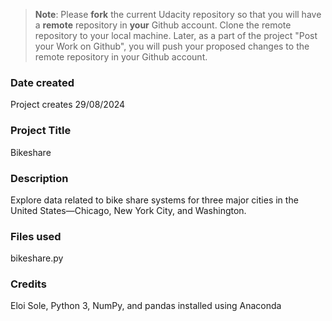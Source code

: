 >**Note**: Please **fork** the current Udacity repository so that you will have a **remote** repository in **your** Github account. Clone the remote repository to your local machine. Later, as a part of the project "Post your Work on Github", you will push your proposed changes to the remote repository in your Github account.

### Date created
Project creates 29/08/2024

### Project Title
Bikeshare

### Description
Explore data related to bike share systems for three major cities in the United States—Chicago, New York City, and Washington.

### Files used
bikeshare.py

### Credits
Eloi Sole, Python 3, NumPy, and pandas installed using Anaconda

